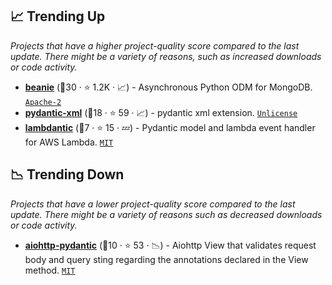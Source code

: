 ## 📈 Trending Up

_Projects that have a higher project-quality score compared to the last update. There might be a variety of reasons, such as increased downloads or code activity._

- <b><a href="https://github.com/roman-right/beanie">beanie</a></b> (🥇30 ·  ⭐ 1.2K · 📈) - Asynchronous Python ODM for MongoDB. <code><a href="http://bit.ly/3nYMfla">Apache-2</a></code>
- <b><a href="https://github.com/dapper91/pydantic-xml">pydantic-xml</a></b> (🥇18 ·  ⭐ 59 · 📈) - pydantic xml extension. <code><a href="http://bit.ly/3rvuUlR">Unlicense</a></code>
- <b><a href="https://github.com/koxudaxi/lambdantic">lambdantic</a></b> (🥉7 ·  ⭐ 15 · 💤) - Pydantic model and lambda event handler for AWS Lambda. <code><a href="http://bit.ly/34MBwT8">MIT</a></code>

## 📉 Trending Down

_Projects that have a lower project-quality score compared to the last update. There might be a variety of reasons such as decreased downloads or code activity._

- <b><a href="https://github.com/Maillol/aiohttp-pydantic">aiohttp-pydantic</a></b> (🥉10 ·  ⭐ 53 · 📉) - Aiohttp View that validates request body and query sting regarding the annotations declared in the View method. <code><a href="http://bit.ly/34MBwT8">MIT</a></code>

